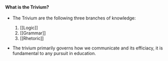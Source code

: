#### What is the Trivium?
- The Trivium are the following three branches of knowledge:
	1. [[Logic]]
	2. [[Grammar]]
	3. [[Rhetoric]]
	
- The trivium primarily governs how we communicate and its efficiacy, it is fundamental to any pursuit in education. 
